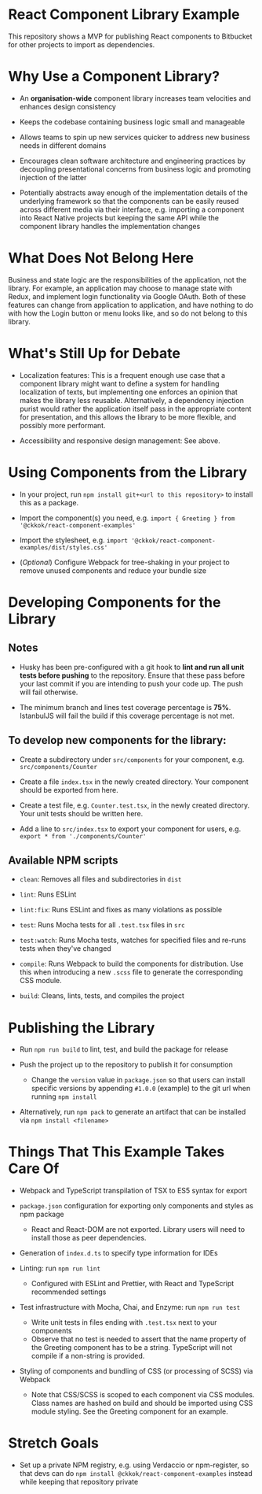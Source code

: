 # React Component Library Example

This repository shows a MVP for publishing React components to Bitbucket for other projects to import as dependencies.

# Why Use a Component Library?

- An **organisation-wide** component library increases team velocities and enhances design consistency

- Keeps the codebase containing business logic small and manageable

- Allows teams to spin up new services quicker to address new business needs in different domains

- Encourages clean software architecture and engineering practices by decoupling presentational concerns from business logic and promoting injection of the latter

- Potentially abstracts away enough of the implementation details of the underlying framework so that the components can be easily reused across different media via their interface, e.g. importing a component into React Native projects but keeping the same API while the component library handles the implementation changes 

# What Does Not Belong Here

Business and state logic are the responsibilities of the application, not the library. For example, an application may choose to manage state with Redux, and implement login functionality via Google OAuth. Both of these features can change from application to application, and have nothing to do with how the Login button or menu looks like, and so do not belong to this library.

# What's Still Up for Debate

- Localization features: This is a frequent enough use case that a component library might want to define a system for handling localization of texts, but implementing one enforces an opinion that makes the library less reusable. Alternatively, a dependency injection purist would rather the application itself pass in the appropriate content for presentation, and this allows the library to be more flexible, and possibly more performant.

- Accessibility and responsive design management: See above.

# Using Components from the Library

- In your project, run `npm install git+<url to this repository>` to install this as a package.

- Import the component(s) you need, e.g. `import { Greeting } from '@ckkok/react-component-examples'`

- Import the stylesheet, e.g. `import '@ckkok/react-component-examples/dist/styles.css'`

- (_Optional_) Configure Webpack for tree-shaking in your project to remove unused components and reduce your bundle size

# Developing Components for the Library

## Notes

  - Husky has been pre-configured with a git hook to **lint and run all unit tests before pushing** to the repository. Ensure that these pass before your last commit if you are intending to push your code up. The push will fail otherwise.

  - The minimum branch and lines test coverage percentage is **75%**. IstanbulJS will fail the build if this coverage percentage is not met.

## To develop new components for the library:

  - Create a subdirectory under `src/components` for your component, e.g. `src/components/Counter`

  - Create a file `index.tsx` in the newly created directory. Your component should be exported from here.

  - Create a test file, e.g. `Counter.test.tsx`, in the newly created directory. Your unit tests should be written here.

  - Add a line to `src/index.tsx` to export your component for users, e.g. `export * from './components/Counter'`

## Available NPM scripts

  - `clean`: Removes all files and subdirectories in `dist`

  - `lint`: Runs ESLint

  - `lint:fix`: Runs ESLint and fixes as many violations as possible

  - `test`: Runs Mocha tests for all `.test.tsx` files in `src`

  - `test:watch`: Runs Mocha tests, watches for specified files and re-runs tests when they've changed

  - `compile`: Runs Webpack to build the components for distribution. Use this when introducing a new `.scss` file to generate the corresponding CSS module.

  - `build`: Cleans, lints, tests, and compiles the project

# Publishing the Library

- Run `npm run build` to lint, test, and build the package for release

- Push the project up to the repository to publish it for consumption

  - Change the `version` value in `package.json` so that users can install specific versions by appending `#1.0.0` (example) to the git url when running `npm install`

- Alternatively, run `npm pack` to generate an artifact that can be installed via `npm install <filename>`

# Things That This Example Takes Care Of

- Webpack and TypeScript transpilation of TSX to ES5 syntax for export

- `package.json` configuration for exporting only components and styles as npm package
  - React and React-DOM are not exported. Library users will need to install those as peer dependencies.

- Generation of `index.d.ts` to specify type information for IDEs

- Linting: run `npm run lint`
  - Configured with ESLint and Prettier, with React and TypeScript recommended settings

- Test infrastructure with Mocha, Chai, and Enzyme: run `npm run test`
  - Write unit tests in files ending with `.test.tsx` next to your components
  - Observe that no test is needed to assert that the name property of the Greeting component has to be a string. TypeScript will not compile if a non-string is provided.

- Styling of components and bundling of CSS (or processing of SCSS) via Webpack
  - Note that CSS/SCSS is scoped to each component via CSS modules. Class names are hashed on build and should be imported using CSS module styling. See the Greeting component for an example.

# Stretch Goals

- Set up a private NPM registry, e.g. using Verdaccio or npm-register, so that devs can do `npm install @ckkok/react-component-examples` instead while keeping that repository private

